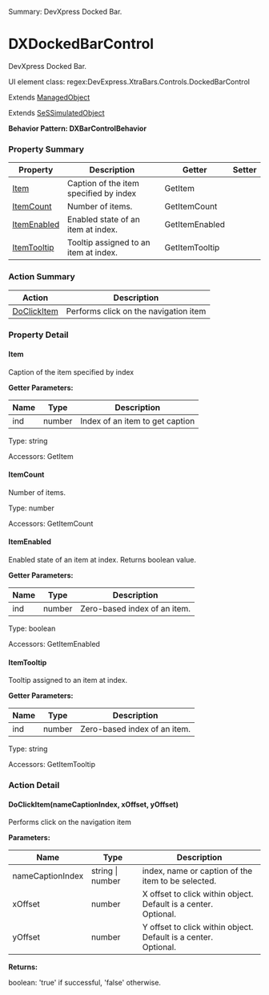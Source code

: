 Summary: DevXpress Docked Bar.

# DXDockedBarControl

DevXpress Docked Bar.
 
UI element class: regex:DevExpress.XtraBars.Controls.DockedBarControl

Extends [ManagedObject](ManagedObject.md)

Extends [SeSSimulatedObject](SeSSimulatedObject.md)





**Behavior Pattern: DXBarControlBehavior**


<!-- ============================== property summary ========================== -->

	

### Property Summary

| **Property** | **Description** | **Getter** | **Setter** |
| ------------ | --------------- | ---------- | ---------- |
| [Item](#Item) | Caption of the item specified by index | GetItem |  |
| [ItemCount](#ItemCount) | Number of items. | GetItemCount |  |
| [ItemEnabled](#ItemEnabled) | Enabled state of an item at index. | GetItemEnabled |  |
| [ItemTooltip](#ItemTooltip) | Tooltip assigned to an item at index. | GetItemTooltip |  |



	
<!-- ============================== action summary ========================== -->



### Action Summary

|  **Action** | **Description** | 
| ----------- | --------------- |
|	[DoClickItem](#DoClickItem) | Performs click on the navigation item |




<!-- ============================== property detail ========================== -->
	
### Property Detail
		
<a name="Item"></a>
#### Item


Caption of the item specified by index

			
**Getter Parameters:**

| **Name** | **Type** | **Description** |
| -------- | -------- | --------------- |	
| ind | number | Index of an item to get caption |


	
			
Type: string
			
			
Accessors: GetItem
			
		
<a name="ItemCount"></a>
#### ItemCount


Number of items.

			
	
			
Type: number
			
			
Accessors: GetItemCount
			
		
<a name="ItemEnabled"></a>
#### ItemEnabled


Enabled state of an item at index. Returns boolean value.

			
**Getter Parameters:**

| **Name** | **Type** | **Description** |
| -------- | -------- | --------------- |	
| ind | number | Zero-based index of an item. |


	
			
Type: boolean
			
			
Accessors: GetItemEnabled
			
		
<a name="ItemTooltip"></a>
#### ItemTooltip


Tooltip assigned to an item at index.

			
**Getter Parameters:**

| **Name** | **Type** | **Description** |
| -------- | -------- | --------------- |	
| ind | number | Zero-based index of an item. |


	
			
Type: string
			
			
Accessors: GetItemTooltip
			
		
	
	
<!-- ============================== action detail ========================== -->
	
### Action Detail
		
<a name="DoClickItem"></a>    
#### DoClickItem(nameCaptionIndex, xOffset, yOffset)

Performs click on the navigation item


**Parameters:**

|	**Name** | **Type** | **Description** |
| ---------- | -------- | --------------- |
| nameCaptionIndex | string \| number |	index, name or caption of the item to be selected. |
| xOffset | number |	X offset to click within object. Default is a center.<br>Optional. |
| yOffset | number |	Y offset to click within object. Default is a center.<br>Optional. |




**Returns:**

boolean: 'true' if successful, 'false' otherwise.



<a name="see.also.dxdockedbarcontrol.doclickitem"></a>

	

